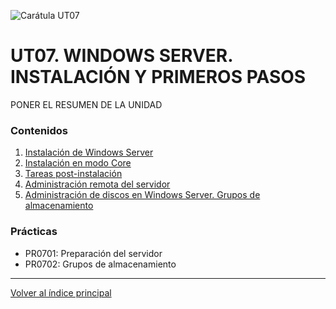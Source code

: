 ![Carátula UT07](imgs/caratula_ut07.png)

# UT07. WINDOWS SERVER. INSTALACIÓN Y PRIMEROS PASOS

PONER EL RESUMEN DE LA UNIDAD

### Contenidos

1. [Instalación de Windows Server](01_instalación.md)
2. [Instalación en modo Core](02_instalación_core.md)
3. [Tareas post-instalación](03_postinstalación.md)
4. [Administración remota del servidor](04_admin_remota.md)
5. [Administración de discos en Windows Server. Grupos de almacenamiento](05_admin_discos.md)


### Prácticas

- PR0701: Preparación del servidor
- PR0702: Grupos de almacenamiento



***
[Volver al índice principal](../index.md)